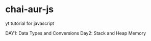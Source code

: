# chai-aur-js
yt tutorial for javascript

DAY1: Data Types and Conversions
Day2: Stack and Heap Memory
